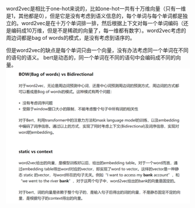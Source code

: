 word2vec是相比于one-hot来说的，比如one-hot一共有十万维向量（只有一维是1，其他都是0），但是它是没有考虑到语义信息的，每个单词与每个单词都是独立的。word2vec是在十万个单词排一排，然后根据上下文对每一个单词编码（还是编码成10万维，但是不是稀疏的向量了，每一维都有数字）。word2vec考虑的周边词都是bag of words的模式，是没有考虑到语序的。

但是word2vec的缺点是每个单词只由一个向量，没有办法考虑同一个单词在不同的语句的语义。
bert是动态的，同一个单词在不同的语句中会编码成不同的向量。
![](images/word2vec和bert的区别_image_1.png)